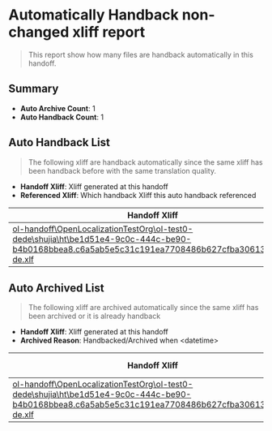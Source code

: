 # Automatically Handback non-changed xliff report
> This report show how many files are handback automatically in this handoff.

## Summary
* **Auto Archive Count**: 1
* **Auto Handback Count**: 1

## Auto Handback List
> The following xliff are handback automatically since the same xliff has been handback before with the same translation quality.

* **Handoff Xliff**: Xliff generated at this handoff
* **Referenced Xliff**: Which handback Xliff this auto handback referenced

| Handoff Xliff | Referenced Xliff | 
| --- | --- | 
| [ol-handoff\OpenLocalizationTestOrg\ol-test0-dede\shujia\ht\be1d51e4-9c0c-444c-be90-b4b0168bbea8.c6a5ab5e5c31c191ea7708486b627cfba30613b9.de-de.xlf](https://github.com/OpenLocalizationTestOrg/ol-test0-handoff/blob/18a225348e0bde34835ea0ae627ed879a7284517/ol-handoff/OpenLocalizationTestOrg/ol-test0-dede/shujia/ht/be1d51e4-9c0c-444c-be90-b4b0168bbea8.c6a5ab5e5c31c191ea7708486b627cfba30613b9.de-de.xlf) | [ol-handback\OpenLocalizationTestOrg\ol-test0-dede\shujia\ht\be1d51e4-9c0c-444c-be90-b4b0168bbea8.c6a5ab5e5c31c191ea7708486b627cfba30613b9.de-de.xlf](https://github.com/OpenLocalizationTestOrg/ol-test0-handback/blob/b09d29c15f49f8e07f14c5086b0248bfa24bf7d8/ol-handback/OpenLocalizationTestOrg/ol-test0-dede/shujia/ht/be1d51e4-9c0c-444c-be90-b4b0168bbea8.c6a5ab5e5c31c191ea7708486b627cfba30613b9.de-de.xlf) | 

## Auto Archived List
> The following xliff are archived automatically since the same xliff has been archived or it is already handback

* **Handoff Xliff**: Xliff generated at this handoff
* **Archived Reason**: Handbacked/Archived when &lt;datetime&gt;

| Handoff Xliff | Archived Reason | 
| --- | --- | 
| [ol-handoff\OpenLocalizationTestOrg\ol-test0-dede\shujia\ht\be1d51e4-9c0c-444c-be90-b4b0168bbea8.c6a5ab5e5c31c191ea7708486b627cfba30613b9.de-de.xlf](https://github.com/OpenLocalizationTestOrg/ol-test0-handoff/blob/18a225348e0bde34835ea0ae627ed879a7284517/ol-handoff/OpenLocalizationTestOrg/ol-test0-dede/shujia/ht/be1d51e4-9c0c-444c-be90-b4b0168bbea8.c6a5ab5e5c31c191ea7708486b627cfba30613b9.de-de.xlf) | Handbacked | 

